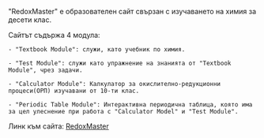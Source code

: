 "RedoxMaster" е образователен сайт свързан с изучаването на химия за десети клас.

Сайтът съдържа 4 модула:

    - "Textbook Module": служи, като учебник по химия.

    - "Test Module": служи като упражнение на знанията от "Textbook Module", чрез задачи.

    - "Calculator Module": Калкулатор за окислително-редукционни процеси(ОРП) изучавани от 10-ти клас.

    - "Periodic Table Module": Интерактивна периодична таблица, която има за цел улеснение при работа с "Calculator Model" и "Test Module".

Линк към сайта: [RedoxMaster](https://demo.agsteam.eu/Admin/homepage.html)